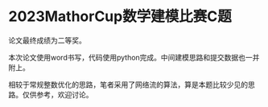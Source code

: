 # 2023MathorCup数学建模比赛C题

论文最终成绩为二等奖。

本次论文使用word书写，代码使用python完成。中间建模思路和提交数据也一并附上。

相较于常规整数优化的思路，笔者采用了网络流的算法，算是本题比较少见的思路。仅供参考，欢迎讨论。


